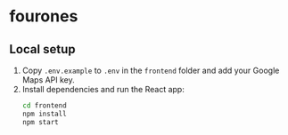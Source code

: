 # fourones

## Local setup

1. Copy `.env.example` to `.env` in the `frontend` folder and add your Google Maps API key.
2. Install dependencies and run the React app:
   ```bash
   cd frontend
   npm install
   npm start
   ```
